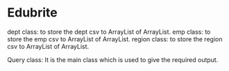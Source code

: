 # Edubrite

dept class: to store the dept csv to ArrayList of ArrayList.
emp class: to store the emp csv to ArrayList of ArrayList.
region class: to store the region csv to ArrayList of ArrayList.

Query class: It is the main class which is used to give the required output.
